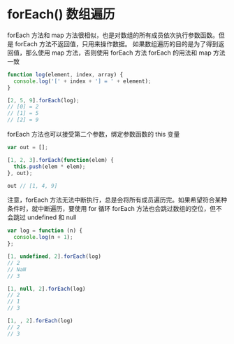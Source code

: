 # forEach() 数组遍历

forEach 方法和 map 方法很相似，也是对数组的所有成员依次执行参数函数。但是 forEach 方法不返回值，只用来操作数据。
如果数组遍历的目的是为了得到返回值，那么使用 map 方法，否则使用 forEach 方法
forEach 的用法和 map 方法一致
```javascript
function log(element, index, array) {
  console.log('[' + index + '] = ' + element);
}

[2, 5, 9].forEach(log);
// [0] = 2
// [1] = 5
// [2] = 9
```
forEach 方法也可以接受第二个参数，绑定参数函数的 this 变量
```javascript
var out = [];

[1, 2, 3].forEach(function(elem) {
  this.push(elem * elem);
}, out);

out // [1, 4, 9]
```
注意，forEach 方法无法中断执行，总是会将所有成员遍历完。如果希望符合某种条件时，就中断遍历，要使用 for 循环
forEach 方法也会跳过数组的空位，但不会跳过 undefined 和 null
```javascript
var log = function (n) {
  console.log(n + 1);
};

[1, undefined, 2].forEach(log)
// 2
// NaN
// 3

[1, null, 2].forEach(log)
// 2
// 1
// 3

[1, , 2].forEach(log)
// 2
// 3
```
